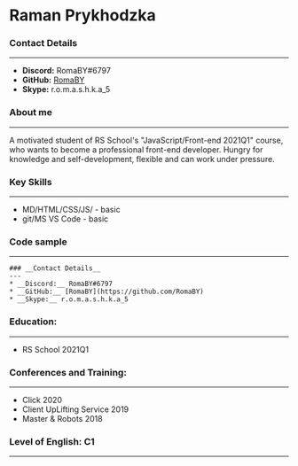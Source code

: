 # Raman Prykhodzka

### **Contact Details**

---

- **Discord:** RomaBY#6797
- **GitHub:** [RomaBY](https://github.com/RomaBY)
- **Skype:** r.o.m.a.s.h.k.a_5

### **About me**

---

A motivated student of RS School's "JavaScript/Front-end 2021Q1" course, who wants to become a professional front-end developer. Hungry for knowledge and self-development, flexible and can work under pressure.

### **Key Skills**

---

- MD/HTML/CSS/JS/ - basic
- git/MS VS Code - basic

### **Code sample**

---

    ### __Contact Details__
    ---
    * __Discord:__ RomaBY#6797
    * __GitHub:__ [RomaBY](https://github.com/RomaBY)
    * __Skype:__ r.o.m.a.s.h.k.a_5

### **Education:**

---

- RS School 2021Q1

### **Conferences and Training:**

---

- Click 2020
- Client UpLifting Service 2019
- Master & Robots 2018

### **Level of English:** C1

---
